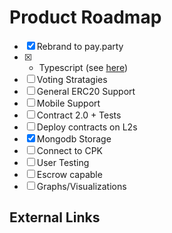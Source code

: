 # Product Roadmap

- [x] Rebrand to pay.party
- [x] * Typescript (see [here](https://github.com/hansmrtn/pay-party-ts))
- [ ] Voting Stratagies
- [ ] General ERC20 Support
- [ ] Mobile Support
- [ ] Contract 2.0 + Tests
- [ ] Deploy contracts on L2s
- [x] Mongodb Storage
- [ ] Connect to CPK
- [ ] User Testing
- [ ] Escrow capable
- [ ] Graphs/Visualizations

## External Links

